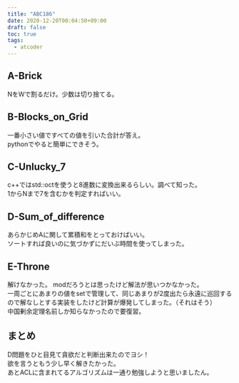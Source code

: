 ```yaml
---
title: "ABC186"
date: 2020-12-20T00:04:50+09:00
draft: false
toc: true
tags: 
  - atcoder
---
```


## A-Brick
NをWで割るだけ。少数は切り捨てる。

## B-Blocks_on_Grid
一番小さい値ですべての値を引いた合計が答え。  
pythonでやると簡単にできそう。

## C-Unlucky_7
c++ではstd::octを使うと8進数に変換出来るらしい。調べて知った。  
1からNまで7を含むかを判定すればいい。

## D-Sum_of_difference
あらかじめAに関して累積和をとっておけばいい。  
ソートすれば良いのに気づかずにだいぶ時間を使ってしまった。

## E-Throne
解けなかった。
modだろうとは思ったけど解法が思いつかなかった。  
一周ごとにあまりの値をsetで管理して、同じあまりが2度出たら永遠に巡回するので解なしとする実装をしたけど計算が爆発してしまった。（それはそう）  
中国剰余定理名前しか知らなかったので要復習。

## まとめ
D問題をひと目見て貪欲だと判断出来たのでヨシ！  
欲を言うともう少し早く解きたかった。  
あとACLに含まれてるアルゴリズムは一通り勉強しようと思いましたん。